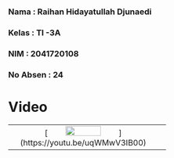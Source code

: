 ### **Nama**      : Raihan Hidayatullah Djunaedi
### **Kelas**     : TI -3A
### **NIM**       : 2041720108
### **No Absen**  : 24
# 

# Video

<table>
  <tr align="center">
    <td>
    [<img src="https://i.ytimg.com/vi/Hc79sDi3f0U/maxresdefault.jpg" width="50%">](https://youtu.be/uqWMwV3IB00)
    <td>
  </tr>
 </table>

